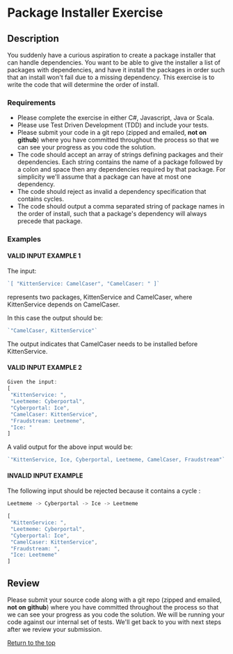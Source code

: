 <div id="top"></div>

#  Package Installer Exercise


##  Description
You suddenly have a curious aspiration to create a package installer that can handle dependencies. You want to be able to give the installer a list of packages with dependencies, and have it install the packages in order such that an install won't fail due to a missing dependency.
This exercise is to write the code that will determine the order of install.


### Requirements
* Please complete the exercise in either C#, Javascript, Java or Scala.
* Please use Test Driven Development (TDD) and include your tests.
* Please submit your code in a git repo (zipped and emailed, __not on github__) where you have committed throughout the process so that we can see your progress as you code the solution.
* The code should accept an array of strings defining packages and their dependencies. Each string contains the name of a package followed by a colon and space then any dependencies required by that package. For simplicity we'll assume that a package can have at most one dependency.
* The code should reject as invalid a dependency specification that contains cycles.
* The code should output a comma separated string of package names in the order of install, such that a package's dependency will always precede that package.


### Examples

#### VALID INPUT EXAMPLE 1
The input:
```js
`[ "KittenService: CamelCaser", "CamelCaser: " ]`
```
represents two packages, KittenService and CamelCaser, where KittenService depends on CamelCaser. 

In this case the output should be:
```js
`"CamelCaser, KittenService"`
```

The output indicates that CamelCaser needs to be installed before KittenService.
#### VALID INPUT EXAMPLE 2


```js
Given the input:
[
 "KittenService: ",
 "Leetmeme: Cyberportal",
 "Cyberportal: Ice",
 "CamelCaser: KittenService",
 "Fraudstream: Leetmeme",
 "Ice: "
]
```
A valid output for the above input would be:
```js
`"KittenService, Ice, Cyberportal, Leetmeme, CamelCaser, Fraudstream"`
```

#### INVALID INPUT EXAMPLE 
The following input should be rejected because it contains a cycle :
```js
Leetmeme -> Cyberportal -> Ice -> Leetmeme
```

```js
[
 "KittenService: ",
 "Leetmeme: Cyberportal",
 "Cyberportal: Ice",
 "CamelCaser: KittenService",
 "Fraudstream: ",
 "Ice: Leetmeme"
]
```

## Review
Please submit your source code along with a git repo (zipped and emailed, __not on github__) where you have
committed throughout the process so that we can see your progress as you code the solution.
We will be running your code against our internal set of tests.  We'll get back to you with next
steps after we review your submission.

<a href="#top">Return to the top</a>